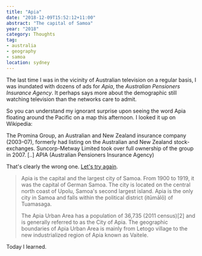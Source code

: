 ```yaml
---
title: "Apia"
date: "2018-12-09T15:52:12+11:00"
abstract: "The capital of Samoa"
year: "2018"
category: Thoughts
tag:
- australia
- geography
- samoa
location: sydney
---
```

The last time I was in the vicinity of Australian television on a regular basis, I was inundated with dozens of ads for *Apia*, the *Australian Pensioners Insurance Agency*. It perhaps says more about the demographic still watching television than the networks care to admit.

So you can understand my ignorant surprise upon seeing the word Apia floating around the Pacific on a map this afternoon. I looked it up on Wikipedia:

The Promina Group, an Australian and New Zealand insurance company (2003–07), formerly had listing on the Australian and New Zealand stock-exchanges. Suncorp-Metway Limited took over full ownership of the group in 2007. [..] APIA (Australian Pensioners Insurance Agency)

That's clearly the wrong one. [Let's try again].

> Apia is the capital and the largest city of Samoa. From 1900 to 1919, it was the capital of German Samoa. The city is located on the central north coast of Upolu, Samoa's second largest island. Apia is the only city in Samoa and falls within the political district (itūmālō) of Tuamasaga. 
> 
> The Apia Urban Area has a population of 36,735 (2011 census)[2] and is generally referred to as the City of Apia. The geographic boundaries of Apia Urban Area is mainly from Letogo village to the new industrialized region of Apia known as Vaitele.

Today I learned.

[on Wikipedia]: https://en.wikipedia.org/wiki/Promina_Group#Australia "Wikipedia article on the Promina Group, that owns the Australian Pensioners Insurance Agency"
[Let's try again]: https://en.wikipedia.org/wiki/Apia "Wikipedia article on Apia, the capital of Samoa"
